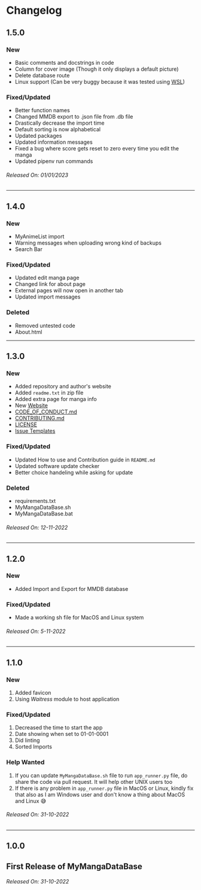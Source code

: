 # Changelog

## 1.5.0

### New

- Basic comments and docstrings in code
- Column for cover image (Though it only displays a default picture)
- Delete database route
- Linux support (Can be very buggy because it was tested using [WSL](https://learn.microsoft.com/en-us/windows/wsl/about))

### Fixed/Updated
- Better function names
- Changed MMDB export to .json file from .db file
- Drastically decrease the import time
- Default sorting is now alphabetical
- Updated packages
- Updated information messages
- Fixed a bug where score gets reset to zero every time you edit the manga
- Updated pipenv run commands

###### Released On: 01/01/2023

---

## 1.4.0

### New

- MyAnimeList import
- Warning messages when uploading wrong kind of backups
- Search Bar

### Fixed/Updated

- Updated edit manga page
- Changed link for about page
- External pages will now open in another tab
- Updated import messages

### Deleted

- Removed untested code
- About.html

---

## 1.3.0

### New

- Added repository and author's website
- Added `readme.txt` in zip file
- Added extra page for manga info
- New [Website](https://edwinrodger.github.com/MyMangaDataBase)
- [CODE_OF_CONDUCT.md](https://github.com/EdwinRodger/MyMangaDataBase/blob/main/.github/CODE_OF_CONDUCT.md)
- [CONTRIBUTING.md](https://github.com/EdwinRodger/MyMangaDataBase/blob/main/.github/CONTRIBUTING.md)
- [LICENSE](https://github.com/EdwinRodger/MyMangaDataBase/blob/main/LICENSE)
- [Issue Templates](https://github.com/EdwinRodger/MyMangaDataBase/tree/main/.github/ISSUE_TEMPLATE)

### Fixed/Updated

- Updated How to use and Contribution guide in `README.md`
- Updated software update checker
- Better choice handeling while asking for update

### Deleted

- requirements.txt
- MyMangaDataBase.sh
- MyMangaDataBase.bat

###### Released On: 12-11-2022

---

## 1.2.0

### New

- Added Import and Export for MMDB database

### Fixed/Updated

- Made a working sh file for MacOS and Linux system

###### Released On: 5-11-2022

---

## 1.1.0

### New

1. Added favicon
2. Using _Waitress_ module to host application

### Fixed/Updated

1. Decreased the time to start the app
2. Date showing when set to 01-01-0001
3. Did linting
4. Sorted Imports

### Help Wanted

1. If you can update `MyMangaDataBase.sh` file to run `app_runner.py` file, do share the code via pull request. It will help other UNIX users too
2. If there is any problem in `app_runner.py` file in MacOS or Linux, kindly fix that also as I am Windows user and don't know a thing about MacOS and Linux 😅

###### Released On: 31-10-2022

---

## 1.0.0

## First Release of MyMangaDataBase

###### Released On: 31-10-2022
